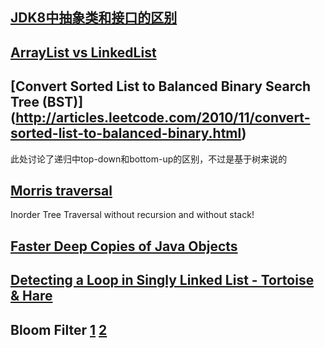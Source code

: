 [JDK8中抽象类和接口的区别](http://www.javacodegeeks.com/2014/04/abstract-class-versus-interface-in-the-jdk-8-era.html)
--------------------
[ArrayList vs LinkedList](http://www.javacodegeeks.com/2013/12/arraylist-vs-linkedlist.html)
------------------
[Convert Sorted List to Balanced Binary Search Tree (BST)] (http://articles.leetcode.com/2010/11/convert-sorted-list-to-balanced-binary.html)
---------------------
此处讨论了递归中top-down和bottom-up的区别，不过是基于树来说的

[Morris traversal](http://www.cnblogs.com/AnnieKim/archive/2013/06/15/MorrisTraversal.html)
---------------------
Inorder Tree Traversal without recursion and without stack!

[Faster Deep Copies of Java Objects](http://javatechniques.com/blog/faster-deep-copies-of-java-objects/)
----------------------

[Detecting a Loop in Singly Linked List - Tortoise & Hare](http://codingfreak.blogspot.com/2012/09/detecting-loop-in-singly-linked-list_22.html)
----------------------

Bloom Filter [1](http://www.cnblogs.com/heaad/archive/2011/01/02/1924195.html) [2](http://blog.csdn.net/jiaomeng/article/details/1495500)
--------------------
